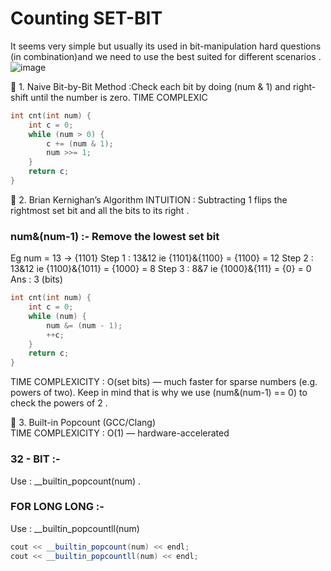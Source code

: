 # Counting SET-BIT
It seems very simple but usually its used in bit-manipulation hard questions (in combination)and we need to use the best suited for different scenarios .
![image](https://github.com/user-attachments/assets/b20fceb0-f3b4-4e97-b5a9-1f93583825c6)

🔹 1. Naive Bit-by-Bit Method :Check each bit by doing (num & 1) and right-shift until the number is zero.
TIME COMPLEXIC
```cpp
int cnt(int num) {
    int c = 0;
    while (num > 0) {
        c += (num & 1);
        num >>= 1;
    }
    return c;
}
```
🔹 2. Brian Kernighan’s Algorithm
INTUITION :
Subtracting 1 flips the rightmost set bit and all the bits to its right .
### num&(num-1) :- Remove the lowest set bit 
Eg num = 13 -> {1101}
Step 1 : 13&12  ie  {1101}&{1100} = {1100} = 12
Step 2 : 13&12  ie  {1100}&{1011} = {1000} = 8
Step 3 : 8&7  ie  {1000}&{111} = {0} = 0 
 Ans : 3 (bits) 

```cpp
int cnt(int num) {
    int c = 0;
    while (num) {
        num &= (num - 1);
        ++c;
    }
    return c;
}
```
TIME COMPLEXICITY : O(set bits) — much faster for sparse numbers (e.g. powers of two).
Keep in mind that is why we use (num&(num-1) == 0) to check the powers of 2 .

🔹 3. Built-in Popcount (GCC/Clang)  
TIME COMPLEXICITY : O(1) — hardware-accelerated

### 32 - BIT :-
Use : __builtin_popcount(num) .
### FOR LONG LONG  :-
Use : __builtin_popcountll(num) 

```cpp
cout << __builtin_popcount(num) << endl;
cout << __builtin_popcountll(num) << endl;
```
